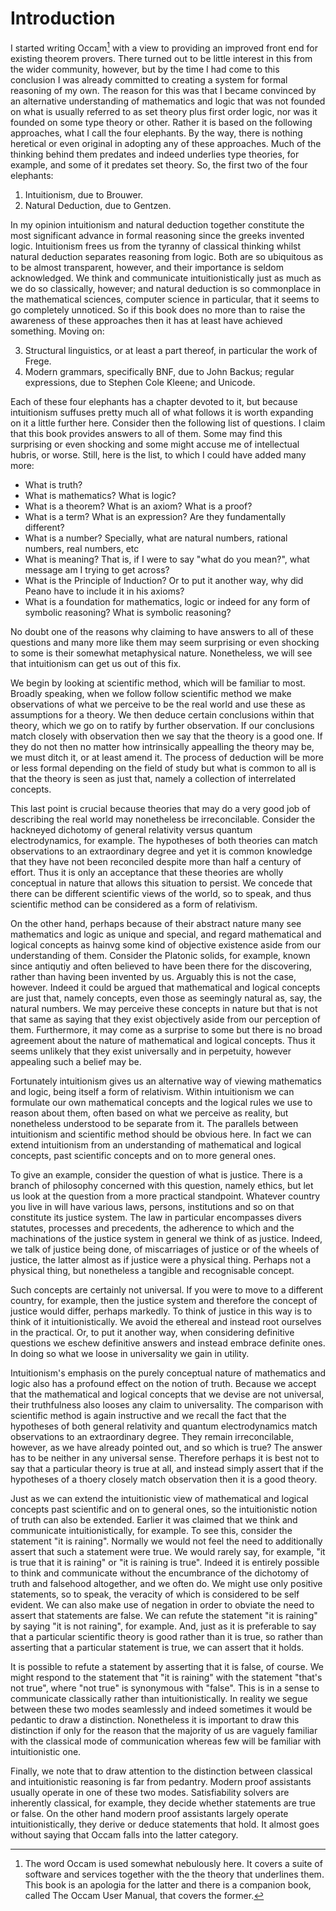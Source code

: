 
# Introduction

I started writing Occam[^occam] with a view to providing an improved front end for existing theorem provers.
There turned out to be little interest in this from the wider community, however, but by the time I had come to this conclusion I was already committed to creating a system for formal reasoning of my own.
The reason for this was that I became convinced by an alternative understanding of mathematics and logic that was not founded on what is usually referred to as set theory plus first order logic, nor was it founded on some type theory or other. 
Rather it is based on the following approaches, what I call the four elephants.
By the way, there is nothing heretical or even original in adopting any of these approaches.
Much of the thinking behind them predates and indeed underlies type theories, for example, and some of it predates set theory.
So, the first two of the four elephants:

1. Intuitionism, due to Brouwer.
2. Natural Deduction, due to Gentzen.

In my opinion intuitionism and natural deduction together constitute the most significant advance in formal reasoning since the greeks invented logic.
Intuitionism frees us from the tyranny of classical thinking whilst natural deduction separates reasoning from logic.
Both are so ubiquitous as to be almost transparent, however, and their importance is seldom acknowledged.
We think and communicate intuitionistically just as much as we do so classically, however;
and natural deduction is so commonplace in the mathematical sciences, computer science in particular, that it seems to go completely unnoticed.
So if this book does no more than to raise the awareness of these approaches then it has at least have achieved something.
Moving on:

3. Structural linguistics, or at least a part thereof, in particular the work of Frege.
4. Modern grammars, specifically BNF, due to John Backus; regular expressions, due to Stephen Cole Kleene; and Unicode. 

Each of these four elephants has a chapter devoted to it, but because intuitionism suffuses pretty much all of what follows it is worth expanding on it a little further here.
Consider then the following list of questions.
I claim that this book provides answers to all of them.
Some may find this surprising or even shocking and some might accuse me of intellectual hubris, or worse.
Still, here is the list, to which I could have added many more: 

* What is truth?
* What is mathematics? What is logic?
* What is a theorem? What is an axiom? What is a proof?
* What is a term? What is an expression? Are they fundamentally different? 
* What is a number? Specially, what are natural numbers, rational numbers, real numbers, etc 
* What is meaning? That is, if I were to say "what do you mean?", what message am I trying to get across?
* What is the Principle of Induction? Or to put it another way, why did Peano have to include it in his axioms?
* What is a foundation for mathematics, logic or indeed for any form of symbolic reasoning? What is symbolic reasoning?

No doubt one of the reasons why claiming to have answers to all of these questions and many more like them may seem surprising or even shocking to some is their somewhat metaphysical nature.
Nonetheless, we will see that intuitionism can get us out of this fix.

We begin by looking at scientific method, which will be familiar to most.
Broadly speaking, when we follow follow scientific method we make observations of what we perceive to be the real world and use these as assumptions for a theory.
We then deduce certain conclusions within that theory, which we go on to ratify by further observation.
If our conclusions match closely with observation then we say that the theory is a good one.
If they do not then no matter how intrinsically appealling the theory may be, we must ditch it, or at least amend it.
The process of deduction will be more or less formal depending on the field of study but what is common to all is that the theory is seen as just that, namely a collection of interrelated concepts.

This last point is crucial because theories that may do a very good job of describing the real world may nonetheless be irreconcilable.
Consider the hackneyed dichotomy of general relativity versus quantum electrodynamics, for example.
The hypotheses of both theories can match observations to an extraordinary degree and yet it is common knowledge that they have not been reconciled despite more than half a century of effort.
Thus it is only an acceptance that these theories are wholly conceptual in nature that allows this situation to persist.
We concede that there can be different scientific views of the world, so to speak, and thus scientific method can be considered as a form of relativism.

On the other hand, perhaps because of their abstract nature many see mathematics and logic as unique and special, and regard mathematical and logical concepts as hainvg some kind of objective existence aside from our understanding of them.
Consider the Platonic solids, for example, known since antiqutiy and often believed to have been there for the discovering, rather than having been invented by us.
Arguably this is not the case, however.
Indeed it could be argued that mathematical and logical concepts are just that, namely concepts, even those as seemingly natural as, say, the natural numbers.
We may perceive these concepts in nature but that is not that same as saying that they exist objectively aside from our perception of them.
Furthermore, it may come as a surprise to some but there is no broad agreement about the nature of mathematical and logical concepts.
Thus it seems unlikely that they exist universally and in perpetuity, however appealing such a belief may be.

Fortunately intuitionism gives us an alternative way of viewing mathematics and logic, being itself a form of relativism.
Within intuitionism we can formulate our own mathematical concepts and the logical rules we use to reason about them, often based on what we perceive as reality, but nonetheless understood to be separate from it.
The parallels between intuitionism and scientific method should be obvious here. 
In fact we can extend intuitionism from an understanding of mathematical and logical concepts, past scientific concepts and on to more general ones.

To give an example, consider the question of what is justice.
There is a branch of philosophy concerned with this question, namely ethics, but let us look at the question from a more practical standpoint.
Whatever country you live in will have various laws, persons, institutions and so on that constitute its justice system.
The law in particular encompasses divers statutes, processes and precedents, the adherence to which and the machinations of the justice system in general we think of as justice.
Indeed, we talk of justice being done, of miscarriages of justice or of the wheels of justice, the latter almost as if justice were a physical thing.
Perhaps not a physical thing, but nonetheless a tangible and recognisable concept.

Such concepts are certainly not universal.
If you were to move to a different country, for example, then the justice system and therefore the concept of justice would differ, perhaps markedly.
To think of justice in this way is to think of it intuitionistically.
We avoid the ethereal and instead root ourselves in the practical.
Or, to put it another way, when considering definitive questions we eschew definitive answers and instead embrace definite ones.
In doing so what we loose in universality we gain in utility.

Intuitionism's emphasis on the purely conceptual nature of mathematics and logic also has a profound effect on the notion of truth.
Because we accept that the mathematical and logical concepts that we devise are not universal, their truthfulness also looses any claim to universality.
The comparison with scientific method is again instructive and we recall the fact that the hypotheses of both general relativity and quantum electrodynamics match observations to an extraordinary degree. 
They remain irreconcilable, however, as we have already pointed out, and so which is true?
The answer has to be neither in any universal sense.
Therefore perhaps it is best not to say that a particular theory is true at all, and instead simply assert that if the hypotheses of a thoery closely match observation then it is a good theory.

Just as we can extend the intuitionistic view of mathematical and logical concepts past scientific and on to general ones, so the intuitionistic notion of truth can also be extended.
Earlier it was claimed that we think and communicate intuitionistically, for example.
To see this, consider the statement "it is raining".
Normally we would not feel the need to additionally assert that such a statement were true.
We would rarely say, for example, "it is true that it is raining" or "it is raining is true".
Indeed it is entirely possible to think and communicate without the encumbrance of the dichotomy of truth and falsehood altogether, and we often do.
We might use only positive statements, so to speak, the veracity of which is considered to be self evident.
We can also make use of negation in order to obviate the need to assert that statements are false.
We can refute the statement "it is raining" by saying "it is not raining", for example.
And, just as it is preferable to say that a particular scientific theory is good rather than it is true, so rather than asserting that a particular statement is true, we can assert that it holds.

It is possible to refute a statement by asserting that it is false, of course.
We might respond to the statement that "it is raining" with the statement "that's not true", where "not true" is synonymous with "false".
This is in a sense to communicate classically rather than intuitionistically.
In reality we segue between these two modes seamlessly and indeed sometimes it would be pedantic to draw a distinction.
Nonetheless it is important to draw this distinction if only for the reason that the majority of us are vaguely familiar with the classical mode of communication whereas few will be familiar with intuitionistic one.

Finally, we note that to draw attention to the distinction between classical and intuitionistic reasoning is far from pedantry.
Modern proof assistants usually operate in one of these two modes.
Satisfiability solvers are inherently classical, for example, they decide whether statements are true or false.
On the other hand modern proof assistants largely operate intuitionistically, they derive or deduce statements that hold.
It almost goes without saying that Occam falls into the latter category.

[^occam]: The word Occam is used somewhat nebulously here.
It covers a suite of software and services together with the the theory that underlines them.
This book is an apologia for the latter and there is a companion book, called The Occam User Manual, that covers the former.

